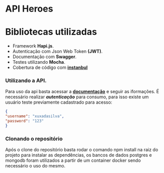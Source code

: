 # API Heroes

# Bibliotecas utilizadas

- Framework **Hapi.js**.
- Autenticação com Json Web Token **(JWT)**.
- Documentação com **Swagger**.
- Testes utilizando **Mocha**.
- Cobertura de código com **[instanbul](https://apiherois-walefe.herokuapp.com/coverage)**

### Utilizando a API.

  Para uso da api basta acessar a **[documentação](https://apiherois-walefe.herokuapp.com/documentation)** e seguir as iformações. É necessário realizar ***autenticação*** para consumo, para isso existe um usuário teste previamente cadastrado para acesso:
  
  ```json
{
  "username": "xuxadasilva",
  "password": "123"
}
```

### Clonando o repositório

Após o clone do repositório basta rodar o comando npm install na raiz do projeto para instalar as dependências, os bancos de dados postgres e mongodb foram utilizados a partir de um container docker sendo necessário o uso do mesmo.
